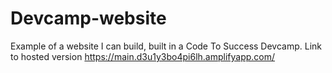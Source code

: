 # Devcamp-website
Example of a website I can build, built in a Code To Success Devcamp.
Link to hosted version
https://main.d3u1y3bo4pi6lh.amplifyapp.com/

